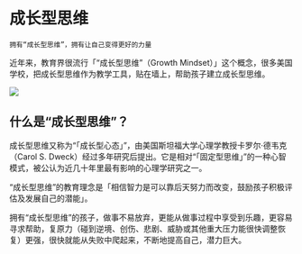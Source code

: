 # 成长型思维 
    拥有“成长型思维”，拥有让自己变得更好的力量

近年来，教育界很流行「“成长型思维”（Growth Mindset）」这个概念，很多美国学校，把成长型思维作为教学工具，贴在墙上，帮助孩子建立成长型思维。

![](https://user-images.githubusercontent.com/6735666/51373282-d65d4280-1b3a-11e9-9ec6-9ef7ea968288.png)

## 什么是“成长型思维”？
成长型思维又称为“「成长型心态」”，由美国斯坦福大学心理学教授卡罗尔·德韦克（Carol S. Dweck）经过多年研究后提出。它是相对“「固定型思维」”的一种心智模式，被公认为近几十年里最有影响的心理学研究之一。

“成长型思维”的教育理念是「相信智力是可以靠后天努力而改变，鼓励孩子积极评估及发展自己的潜能」。

拥有“成长型思维”的孩子，做事不易放弃，更能从做事过程中享受到乐趣，更容易寻求帮助，复原力（碰到逆境、创伤、悲剧、威胁或其他重大压力能很快调整恢复）更强，很快就能从失败中爬起来，不断地提高自己，潜力巨大。

